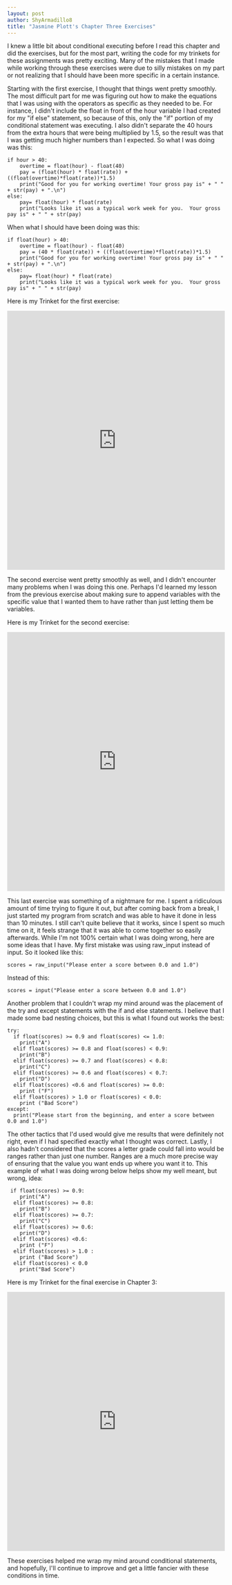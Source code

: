 ```yaml
---
layout: post
author: ShyArmadillo8
title: "Jasmine Plott's Chapter Three Exercises"
---
```


I knew a little bit about conditional executing before I read this chapter and did the exercises, but for the most part, writing the code for my trinkets for these assignments was pretty exciting.  Many of the mistakes that I made while working through these exercises were due to silly mistakes on my part or not realizing that I should have been more specific in a certain instance.

Starting with the first exercise, I thought that things went pretty smoothly.  The most difficult part for me was figuring out how to make the equations that I was using with the operators as specific as they needed to be.  For instance, I didn't include the float in front of the hour variable I had created for my "if else" statement, so because of this, only the "if" portion of my conditional statement was executing. I also didn't separate the 40 hours from the extra hours that were being multiplied by 1.5, so the  result was that I was getting much higher numbers than I expected. So what I was doing was this:

```
if hour > 40:
    overtime = float(hour) - float(40)
    pay = (float(hour) * float(rate)) + ((float(overtime)*float(rate))*1.5)
    print("Good for you for working overtime! Your gross pay is" + " " + str(pay) + ".\n")
else:
    pay= float(hour) * float(rate)
    print("Looks like it was a typical work week for you.  Your gross pay is" + " " + str(pay)
```
When what I should have been doing was this:

```
if float(hour) > 40:
    overtime = float(hour) - float(40)
    pay = (40 * float(rate)) + ((float(overtime)*float(rate))*1.5)
    print("Good for you for working overtime! Your gross pay is" + " " + str(pay) + ".\n")
else:
    pay= float(hour) * float(rate)
    print("Looks like it was a typical work week for you.  Your gross pay is" + " " + str(pay)
```

Here is my Trinket for the first exercise:
<iframe src="https://trinket.io/embed/python/175155762e" width="100%" height="600" frameborder="0" marginwidth="0" marginheight="0" allowfullscreen></iframe>

The second exercise went pretty smoothly as well, and I didn't encounter many problems when I was doing this one.  Perhaps I'd learned my lesson from the previous exercise about making sure to append variables with the specific value that I wanted them to have rather than just letting them be variables.  

Here is my Trinket for the second exercise:
<iframe src="https://trinket.io/embed/python/0a2eafe501" width="100%" height="600" frameborder="0" marginwidth="0" marginheight="0" allowfullscreen></iframe>

This last exercise was something of a nightmare for me.  I spent a ridiculous amount of time trying to figure it out, but after coming back from a break, I just started my program from scratch and was able to have it done in less than 10 minutes.  I still can't quite believe that it works, since I spent so much time on it, it feels strange that it was able to come together so easily afterwards.  While I'm not 100% certain what I was doing wrong, here are some ideas that I have. My first mistake was using raw_input instead of input.  So it looked like this:

```
scores = raw_input("Please enter a score between 0.0 and 1.0")
```
Instead of this:
```
scores = input("Please enter a score between 0.0 and 1.0")
```

Another problem that I couldn't wrap my mind around was the placement of the try and except statements with the if and else statements. I believe that I made some bad nesting choices, but this is what I found out works the best:

```
try:
  if float(scores) >= 0.9 and float(scores) <= 1.0:
    print("A")
  elif float(scores) >= 0.8 and float(scores) < 0.9:
    print("B")
  elif float(scores) >= 0.7 and float(scores) < 0.8:
    print("C")
  elif float(scores) >= 0.6 and float(scores) < 0.7:
    print("D")
  elif float(scores) <0.6 and float(scores) >= 0.0:
    print ("F")
  elif float(scores) > 1.0 or float(scores) < 0.0:
    print ("Bad Score")
except:
  print("Please start from the beginning, and enter a score between 0.0 and 1.0")
```
  
The other tactics that I'd used would give me results that were definitely not right, even if I had specified exactly what I thought was correct.  Lastly, I also hadn't considered that the scores a letter grade could fall into would be ranges rather than just one number. Ranges are a much more precise way of ensuring that the value you want ends up where you want it to. This example of what I was doing wrong below helps show my well meant, but wrong, idea:

```
 if float(scores) >= 0.9:
    print("A")
  elif float(scores) >= 0.8:
    print("B")
  elif float(scores) >= 0.7:
    print("C")
  elif float(scores) >= 0.6:
    print("D")
  elif float(scores) <0.6:
    print ("F")
  elif float(scores) > 1.0 :
    print ("Bad Score")
  elif float(scores) < 0.0
    print("Bad Score")
```
Here is my Trinket for the final exercise in Chapter 3:
<iframe src="https://trinket.io/embed/python/dd24516461" width="100%" height="600" frameborder="0" marginwidth="0" marginheight="0" allowfullscreen></iframe>

These exercises helped me wrap my mind around conditional statements, and hopefully, I'll continue to improve and get a little fancier with these conditions in time.
